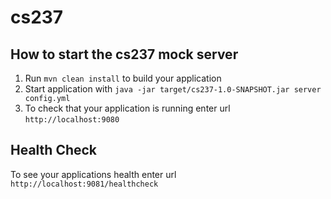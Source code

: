 # cs237

How to start the cs237 mock server
---

1. Run `mvn clean install` to build your application
1. Start application with `java -jar target/cs237-1.0-SNAPSHOT.jar server config.yml`
1. To check that your application is running enter url `http://localhost:9080`

Health Check
---

To see your applications health enter url `http://localhost:9081/healthcheck`
